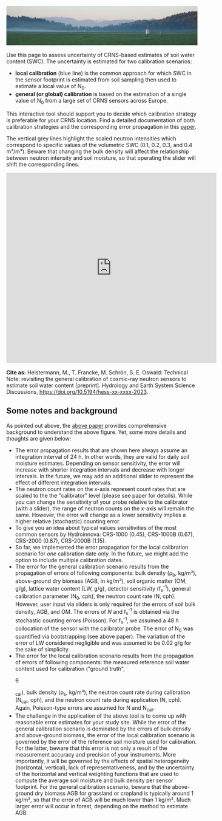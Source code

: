 ![](https://raw.githubusercontent.com/cosmic-sense/local-or-global/main/docs/banner.png)

Use this page to assess uncertainty of CRNS-based estimates of soil water content (SWC).
The uncertainty is estimated for two calibration scenarios: 

- **local calibration** (blue line) is the common approach for which SWC in the sensor footprint is estimated from soil sampling then
used to estimate a local value of N<sub>0</sub>.
- **general (or global) calibration** is based on the estimation of a single value of N<sub>0</sub> from a large set of CRNS sensors across Europe.

This interactive tool should support you to decide which calibration strategy is preferable for your CRNS location. 
Find a detailed documentation of both calibration strategies and the corresponding error propagation in this [paper](https://add.ref.to.preprint).

The vertical grey lines highlight the scaled neutron intensities which correspond to
specific values of the volumetric SWC (0.1, 0.2, 0.3, and 0.4 m³/m³). Beware that
changing the bulk density will affect the relationship between
neutron intensity and soil moisture, so that operating the slider will shift
the corresponding lines. 

<iframe src="https://cosmic-sense.github.io/local-or-global/interactive.html"
    width="110%"
    height="500"
    scrolling="no"
    seamless="seamless"
    frameborder="0">
</iframe>

**Cite as:** Heistermann, M., T. Francke, M. Schrön, S. E. Oswald: Technical Note: revisiting the general calibration of cosmic-ray
neutron sensors to estimate soil water content [preprint]. Hydrology and Earth System Science Discussions, https://doi.org/10.5194/hess-xx-xxxx-2023.

## Some notes and background

As pointed out above, the [above paper](https://doi.org/10.5194/hess-xx-xxxx-2023) provides 
comprehensive background to understand the above figure. Yet, some more details and thoughts are given below:

- The error propagation results that are shown here always assume an integration interval of 24 h. In other words, they are valid for daily soil moisture estimates. Depending on sensor sensitivity, the error will increase with shorter integration intervals and decrease with longer intervals. In the future, we may add an additional slider to represent the effect of different integration intervals.
- The neutron count rates on the x-axis represent count rates that are scaled to the the "calibrator" level (please see paper for details). While you can change the sensitivity of your probe relative to the calibrator (with a slider), the range of neutron counts on the x-axis will remain the same. However, the error will change as a lower sensitivity implies a higher relative (stochastic) counting error.
- To give you an idea about typical values sensitivities of the most common sensors by Hydroinnova: CRS-1000 (0.45), CRS-1000B (0.67), CRS-2000 (0.87), CRS-2000B (1.15).
- So far, we implemented the error propagation for the local calibration scenario for *one* calibration date only. In the future, we might add the option to include multiple calibration dates.
- The error for the general calibration scenario results from the propagation of errors of following components: bulk density (&rho;<sub>b</sub>, kg/m³), above-ground dry biomass (AGB, in kg/m²), soil organic matter (OM, g/g), lattice water content (LW, g/g), detector sensitivity (f<sub>s</sub><sup>-1</sup>), general calibration parameter (N<sub>0</sub>, cph), the neutron count rate (N, cph). However, user input via sliders is only required for the errors of soil bulk density, AGB, and OM. The errors of *N* and f<sub>s</sub><sup>-1</sup> is obtained via the stochastic counting errors (Poisson). For f<sub>s</sub><sup>-1</sup>, we assumed a 48 h collocation of the sensor with the calibrator probe. The error of N<sub>0</sub> was quantified via bootstrapping (see above paper). The variation of the error of LW considered negligible and was assumed to be 0.02 g/g for the sake of simplicity.   
- The error for the local calibration scenario results from the propagation of errors of following components: the measured reference soil water content used for calibration ("ground truth", <p>&theta;</p><sub>cal</sub>), bulk density (&rho;<sub>s</sub>, kg/m³), the neutron count rate during calibration (N<sub>cal</sub>, cph), and the neutron count rate during application (N, cph). Again, Poisson-type errors are assumed for N and N<sub>cal</sub>. 
- The challenge in the application of the above tool is to come up with reasonable error estimates for your study site. While the error of the general calibration scenario is dominated by the errors of bulk density and above-ground biomass, the error of the local calibration scenario is governed by the error of the reference soil moisture used for calibration. For the latter, beware that this error is not only a result of the measurement accuracy and precision of your instruments. More importantly, it will be governed by the effects of spatial heterogeneity (horizontal, vertical), lack of representativeness, and by the uncertainty of the horizontal and vertical weighting functions that are used to compute the average soil moisture and bulk density per sensor footprint. For the general calibration scenario, beware that the above-ground dry biomass AGB for grassland or cropland is typically around 1 kg/m², so that the error of AGB will be much lower than 1 kg/m². Much larger error will occur in forest, depending on the method to estimate AGB.
